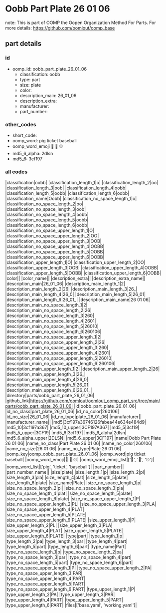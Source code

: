 # Oobb Part Plate 26 01 06  

note: This is part of OOMP the Oopen Organization Method For Parts. For more details: https://github.com/oomlout/oomp_base

##  part details





### id
* oomp_id: oobb_part_plate_26_01_06
  * classification: oobb
  * type: part
  * size: plate
  * color: 
  * description_main: 26_01_06
  * description_extra: 
  * manufacturer: 
  * part_number: 

### other_codes
* short_code: 
* oomp_word: pig ticket baseball
* oomp_word_emoji :pig: :ticket: :baseball:
* md5_6_alpha: 2dlsn
* md5_6: 3cf197

### all codes 
|classification|oobb|
|classification_length_1|o|
|classification_length_2|oo|
|classification_length_3|oob|
|classification_length_4|oobb|
|classification_length_5|oobb|
|classification_length_6|oobb|
|classification_name|Oobb|
|classification_no_space_length_1|o|
|classification_no_space_length_2|oo|
|classification_no_space_length_3|oob|
|classification_no_space_length_4|oobb|
|classification_no_space_length_5|oobb|
|classification_no_space_length_6|oobb|
|classification_no_space_upper_length_1|O|
|classification_no_space_upper_length_2|OO|
|classification_no_space_upper_length_3|OOB|
|classification_no_space_upper_length_4|OOBB|
|classification_no_space_upper_length_5|OOBB|
|classification_no_space_upper_length_6|OOBB|
|classification_upper_length_1|O|
|classification_upper_length_2|OO|
|classification_upper_length_3|OOB|
|classification_upper_length_4|OOBB|
|classification_upper_length_5|OOBB|
|classification_upper_length_6|OOBB|
|color||
|color_name||
|description_extra||
|description_extra_name||
|description_main|26_01_06|
|description_main_length_1|2|
|description_main_length_2|26|
|description_main_length_3|26_|
|description_main_length_4|26_0|
|description_main_length_5|26_01|
|description_main_length_6|26_01_|
|description_main_name|26 01 06|
|description_main_no_space_length_1|2|
|description_main_no_space_length_2|26|
|description_main_no_space_length_3|260|
|description_main_no_space_length_4|2601|
|description_main_no_space_length_5|26010|
|description_main_no_space_length_6|260106|
|description_main_no_space_upper_length_1|2|
|description_main_no_space_upper_length_2|26|
|description_main_no_space_upper_length_3|260|
|description_main_no_space_upper_length_4|2601|
|description_main_no_space_upper_length_5|26010|
|description_main_no_space_upper_length_6|260106|
|description_main_upper_length_1|2|
|description_main_upper_length_2|26|
|description_main_upper_length_3|26_|
|description_main_upper_length_4|26_0|
|description_main_upper_length_5|26_01|
|description_main_upper_length_6|26_01_|
|directory|parts/oobb_part_plate_26_01_06|
|github_link|https://github.com/oomlout/oomlout_oomp_part_src/tree/main/parts/oobb_part_plate_26_01_06|
|id|oobb_part_plate_26_01_06|
|id_no_class|part_plate_26_01_06|
|id_no_color|260106|
|id_no_size|26_01_06|
|id_no_type|plate_26_01_06|
|manufacturer||
|manufacturer_name||
|md5|3cf197a36746126fabea44e634e484d9|
|md5_10|3cf197a367|
|md5_10_upper|3CF197A367|
|md5_5|3cf19|
|md5_5_upper|3CF19|
|md5_6|3cf197|
|md5_6_alpha|2dlsn|
|md5_6_alpha_upper|2DLSN|
|md5_6_upper|3CF197|
|name|Oobb Part Plate 26 01 06|
|name_no_class|Part Plate 26 01 06|
|name_no_color|260106|
|name_no_size|26 01 06|
|name_no_type|Plate 26 01 06|
|oomp_key|oomp_oobb_part_plate_26_01_06|
|oomp_word|pig ticket baseball|
|oomp_word_emoji|:pig: :ticket: :baseball:|
|oomp_word_emoji_list|[':pig:', ':ticket:', ':baseball:']|
|oomp_word_list|['pig', 'ticket', 'baseball']|
|part_number||
|part_number_name||
|size|plate|
|size_length_1|p|
|size_length_2|pl|
|size_length_3|pla|
|size_length_4|plat|
|size_length_5|plate|
|size_length_6|plate|
|size_name|Plate|
|size_no_space_length_1|p|
|size_no_space_length_2|pl|
|size_no_space_length_3|pla|
|size_no_space_length_4|plat|
|size_no_space_length_5|plate|
|size_no_space_length_6|plate|
|size_no_space_upper_length_1|P|
|size_no_space_upper_length_2|PL|
|size_no_space_upper_length_3|PLA|
|size_no_space_upper_length_4|PLAT|
|size_no_space_upper_length_5|PLATE|
|size_no_space_upper_length_6|PLATE|
|size_upper_length_1|P|
|size_upper_length_2|PL|
|size_upper_length_3|PLA|
|size_upper_length_4|PLAT|
|size_upper_length_5|PLATE|
|size_upper_length_6|PLATE|
|type|part|
|type_length_1|p|
|type_length_2|pa|
|type_length_3|par|
|type_length_4|part|
|type_length_5|part|
|type_length_6|part|
|type_name|Part|
|type_no_space_length_1|p|
|type_no_space_length_2|pa|
|type_no_space_length_3|par|
|type_no_space_length_4|part|
|type_no_space_length_5|part|
|type_no_space_length_6|part|
|type_no_space_upper_length_1|P|
|type_no_space_upper_length_2|PA|
|type_no_space_upper_length_3|PAR|
|type_no_space_upper_length_4|PART|
|type_no_space_upper_length_5|PART|
|type_no_space_upper_length_6|PART|
|type_upper_length_1|P|
|type_upper_length_2|PA|
|type_upper_length_3|PAR|
|type_upper_length_4|PART|
|type_upper_length_5|PART|
|type_upper_length_6|PART|
|files|['base.yaml', 'working.yaml']|
